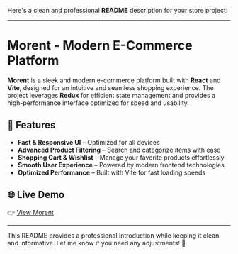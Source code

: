 Here's a clean and professional **README** description for your store project:  

---

# Morent - Modern E-Commerce Platform  

**Morent** is a sleek and modern e-commerce platform built with **React** and **Vite**, designed for an intuitive and seamless shopping experience. The project leverages **Redux** for efficient state management and provides a high-performance interface optimized for speed and usability.  

## 🚀 Features  
- **Fast & Responsive UI** – Optimized for all devices  
- **Advanced Product Filtering** – Search and categorize items with ease  
- **Shopping Cart & Wishlist** – Manage your favorite products effortlessly  
- **Smooth User Experience** – Powered by modern frontend technologies  
- **Optimized Performance** – Built with Vite for fast loading speeds  

## 🌐 Live Demo  
👉 [View Morent](https://morent-react-nfof.vercel.app/)  

---

This README provides a professional introduction while keeping it clean and informative. Let me know if you need any adjustments! 🚀
